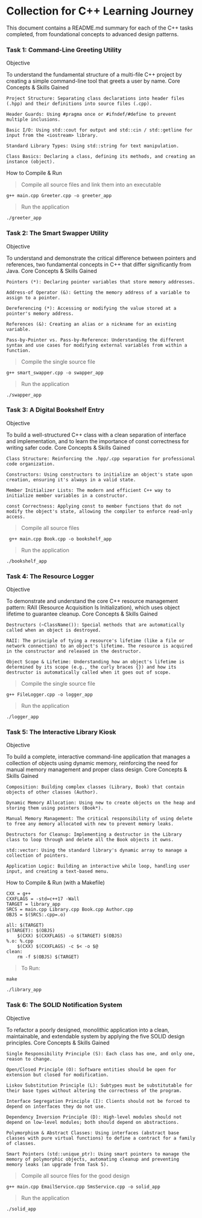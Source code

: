 # Collection for C++ Learning Journey

This document contains a README.md summary for each of the C++ tasks completed, from foundational concepts to advanced design patterns.
### Task 1: Command-Line Greeting Utility
Objective

To understand the fundamental structure of a multi-file C++ project by creating a simple command-line tool that greets a user by name.
Core Concepts & Skills Gained

    Project Structure: Separating class declarations into header files (.hpp) and their definitions into source files (.cpp).

    Header Guards: Using #pragma once or #ifndef/#define to prevent multiple inclusions.

    Basic I/O: Using std::cout for output and std::cin / std::getline for input from the <iostream> library.

    Standard Library Types: Using std::string for text manipulation.

    Class Basics: Declaring a class, defining its methods, and creating an instance (object).

How to Compile & Run

>Compile all source files and link them into an executable

```  
g++ main.cpp Greeter.cpp -o greeter_app

```  

>Run the application

```  
./greeter_app

```  

### Task 2: The Smart Swapper Utility
Objective

To understand and demonstrate the critical difference between pointers and references, two fundamental concepts in C++ that differ significantly from Java.
Core Concepts & Skills Gained

    Pointers (*): Declaring pointer variables that store memory addresses.

    Address-of Operator (&): Getting the memory address of a variable to assign to a pointer.

    Dereferencing (*): Accessing or modifying the value stored at a pointer's memory address.

    References (&): Creating an alias or a nickname for an existing variable.

    Pass-by-Pointer vs. Pass-by-Reference: Understanding the different syntax and use cases for modifying external variables from within a function.


> Compile the single source file

```  
g++ smart_swapper.cpp -o swapper_app
```  
> Run the application

```  
./swapper_app
```  
### Task 3: A Digital Bookshelf Entry
Objective

To build a well-structured C++ class with a clean separation of interface and implementation, and to learn the importance of const correctness for writing safer code.
Core Concepts & Skills Gained

    Class Structure: Reinforcing the .hpp/.cpp separation for professional code organization.

    Constructors: Using constructors to initialize an object's state upon creation, ensuring it's always in a valid state.

    Member Initializer Lists: The modern and efficient C++ way to initialize member variables in a constructor.

    const Correctness: Applying const to member functions that do not modify the object's state, allowing the compiler to enforce read-only access.


>Compile all source files

``` 
 g++ main.cpp Book.cpp -o bookshelf_app
```  

>Run the application

```  
./bookshelf_app
```  

### Task 4: The Resource Logger
Objective

To demonstrate and understand the core C++ resource management pattern: RAII (Resource Acquisition Is Initialization), which uses object lifetime to guarantee cleanup.
Core Concepts & Skills Gained

    Destructors (~ClassName()): Special methods that are automatically called when an object is destroyed.

    RAII: The principle of tying a resource's lifetime (like a file or network connection) to an object's lifetime. The resource is acquired in the constructor and released in the destructor.

    Object Scope & Lifetime: Understanding how an object's lifetime is determined by its scope (e.g., the curly braces {}) and how its destructor is automatically called when it goes out of scope.

>Compile the single source file

```  
g++ FileLogger.cpp -o logger_app
```  

>Run the application

```
./logger_app
```  

### Task 5: The Interactive Library Kiosk
Objective

To build a complete, interactive command-line application that manages a collection of objects using dynamic memory, reinforcing the need for manual memory management and proper class design.
Core Concepts & Skills Gained

    Composition: Building complex classes (Library, Book) that contain objects of other classes (Author).

    Dynamic Memory Allocation: Using new to create objects on the heap and storing them using pointers (Book*).

    Manual Memory Management: The critical responsibility of using delete to free any memory allocated with new to prevent memory leaks.

    Destructors for Cleanup: Implementing a destructor in the Library class to loop through and delete all the Book objects it owns.

    std::vector: Using the standard library's dynamic array to manage a collection of pointers.

    Application Logic: Building an interactive while loop, handling user input, and creating a text-based menu.

How to Compile & Run (with a Makefile)

```  
CXX = g++
CXXFLAGS = -std=c++17 -Wall
TARGET = library_app
SRCS = main.cpp Library.cpp Book.cpp Author.cpp
OBJS = $(SRCS:.cpp=.o)

all: $(TARGET)
$(TARGET): $(OBJS)
	$(CXX) $(CXXFLAGS) -o $(TARGET) $(OBJS)
%.o: %.cpp
	$(CXX) $(CXXFLAGS) -c $< -o $@
clean:
	rm -f $(OBJS) $(TARGET)

```  
>To Run:

    make

    ./library_app

### Task 6: The SOLID Notification System
Objective

To refactor a poorly designed, monolithic application into a clean, maintainable, and extendable system by applying the five SOLID design principles.
Core Concepts & Skills Gained

    Single Responsibility Principle (S): Each class has one, and only one, reason to change.

    Open/Closed Principle (O): Software entities should be open for extension but closed for modification.

    Liskov Substitution Principle (L): Subtypes must be substitutable for their base types without altering the correctness of the program.

    Interface Segregation Principle (I): Clients should not be forced to depend on interfaces they do not use.

    Dependency Inversion Principle (D): High-level modules should not depend on low-level modules; both should depend on abstractions.

    Polymorphism & Abstract Classes: Using interfaces (abstract base classes with pure virtual functions) to define a contract for a family of classes.

    Smart Pointers (std::unique_ptr): Using smart pointers to manage the memory of polymorphic objects, automating cleanup and preventing memory leaks (an upgrade from Task 5).



>Compile all source files for the good design

```  
g++ main.cpp EmailService.cpp SmsService.cpp -o solid_app

```  
>Run the application

```  
./solid_app

```  

